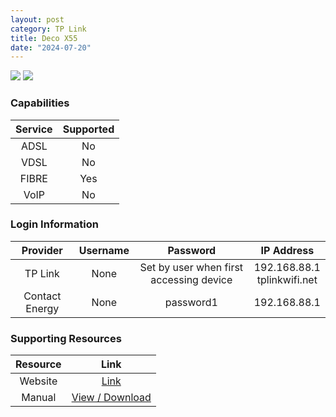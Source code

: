 ```yaml
---
layout: post
category: TP Link
title: Deco X55
date: "2024-07-20"
---
```

<img src="https://www.pbtech.co.nz/imgprod/N/E/NETTPL6551__1.jpg?h=1574271759" class="modem_image">
<img src="https://www.pbtech.co.nz/imgprod/N/E/NETTPL6551__2.jpg?h=718424985" class="modem_image">

### Capabilities

| Service | Supported |
| :-: | :-: |
| ADSL | No |
| VDSL | No |
| FIBRE | Yes |
| VoIP | No |

### Login Information

| Provider | Username | Password | IP Address |
| :-: | :-: | :-: | :-: |
| TP Link | None | Set by user when first accessing device | 192.168.88.1<br>tplinkwifi.net |
| Contact Energy | None | password1 | 192.168.88.1 |

### Supporting Resources

| Resource | Link |
| :-: | :-: |
| Website | [Link](https://www.tp-link.com/us/deco-mesh-wifi/product-family/deco-x55/) |
| Manual | [View / Download](https://static.tp-link.com/upload/manual/2024/202402/20240227/1910013601_Deco%20X55%201.30&1.32_User%20Guide_REV1.30.0.pdf) |

